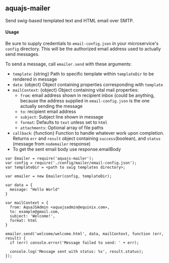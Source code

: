 aquajs-mailer
------------

Send swig-based templated text and HTML email over SMTP.


#### Usage
Be sure to supply credentials to `email-config.json` in your microservice's `config` directory. This will be the authorized email address used to actually send messages.

To send a message, call `emailer.send` with these arguments:
   * `template`: {string} Path to specific template within `templateDir` to be rendered in message
   * `data`: {object} Object containing properties corresponding with `template`
   * `mailContext`: {object} Object containing vital mail properties:
      - `from`: email address shown in recipient inbox (could be anything, because the address supplied in `email-config.json` is the one actually sending the message
      - `to`: recipient email address
      - `subject`: Subject line shown in message
      - `format`: Defaults to `text` unless set to `html`
      - `attachments`: Optional array of file paths
   * `callback`: {function} Function to handle whatever work upon completion. Returns `err` and `result` object containing `success`(boolean), and `status` (message from `nodemailer` response)
   * To get the sent email body use response.emailBody

```
var Emailer = require('aquajs-mailer');
var config = require('./config/mailer/email-config.json');
var templateDir = <path to swig templates directory>;

var emailer = new Emailer(config, templateDir);

var data = {
  message: "Hello World"
}

var mailContext = {
  from: AquaJSAdmin <aquajsadmin@equinix.com>,
  to: example@gmail.com,
  subject: 'Welcome!',
  format: html
}

emailer.send('welcome/welcome.html', data, mailContext, function (err, result) {
  if (err) console.error('Message failed to send: ' + err);
  
  console.log('Message sent with status: %s', result.status);
});
